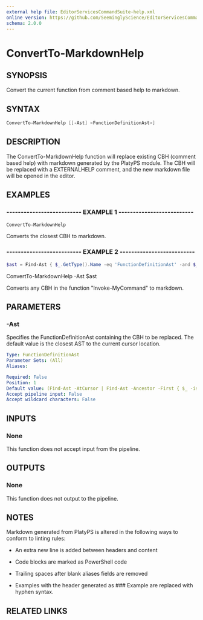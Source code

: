 ```yaml
---
external help file: EditorServicesCommandSuite-help.xml
online version: https://github.com/SeeminglyScience/EditorServicesCommandSuite/docs/en-US/ConvertTo-MarkdownHelp.md
schema: 2.0.0
---
```


# ConvertTo-MarkdownHelp

## SYNOPSIS

Convert the current function from comment based help to markdown.

## SYNTAX

```powershell
ConvertTo-MarkdownHelp [[-Ast] <FunctionDefinitionAst>]
```

## DESCRIPTION

The ConvertTo-MarkdownHelp function will replace existing CBH (comment based help) with markdown generated by the PlatyPS module.  The CBH will be replaced with a EXTERNALHELP comment, and the new markdown file will be opened in the editor.

## EXAMPLES

### -------------------------- EXAMPLE 1 --------------------------

```powershell
ConvertTo-MarkdownHelp
```

Converts the closest CBH to markdown.

### -------------------------- EXAMPLE 2 --------------------------

```powershell
$ast = Find-Ast { $_.GetType().Name -eq 'FunctionDefinitionAst' -and $_.Name -eq 'Invoke-MyCommand' }
```

ConvertTo-MarkdownHelp -Ast $ast

Converts any CBH in the function "Invoke-MyCommand" to markdown.

## PARAMETERS

### -Ast

Specifies the FunctionDefinitionAst containing the CBH to be replaced. The default value is the closest AST to the current cursor location.

```yaml
Type: FunctionDefinitionAst
Parameter Sets: (All)
Aliases:

Required: False
Position: 1
Default value: (Find-Ast -AtCursor | Find-Ast -Ancestor -First { $_ -is [FunctionDefinitionAst] })
Accept pipeline input: False
Accept wildcard characters: False
```

## INPUTS

### None

This function does not accept input from the pipeline.

## OUTPUTS

### None

This function does not output to the pipeline.

## NOTES

Markdown generated from PlatyPS is altered in the following ways to conform to linting rules:

- An extra new line is added between headers and content

- Code blocks are marked as PowerShell code

- Trailing spaces after blank aliases fields are removed

- Examples with the header generated as ### Example are replaced with hyphen syntax.

## RELATED LINKS

